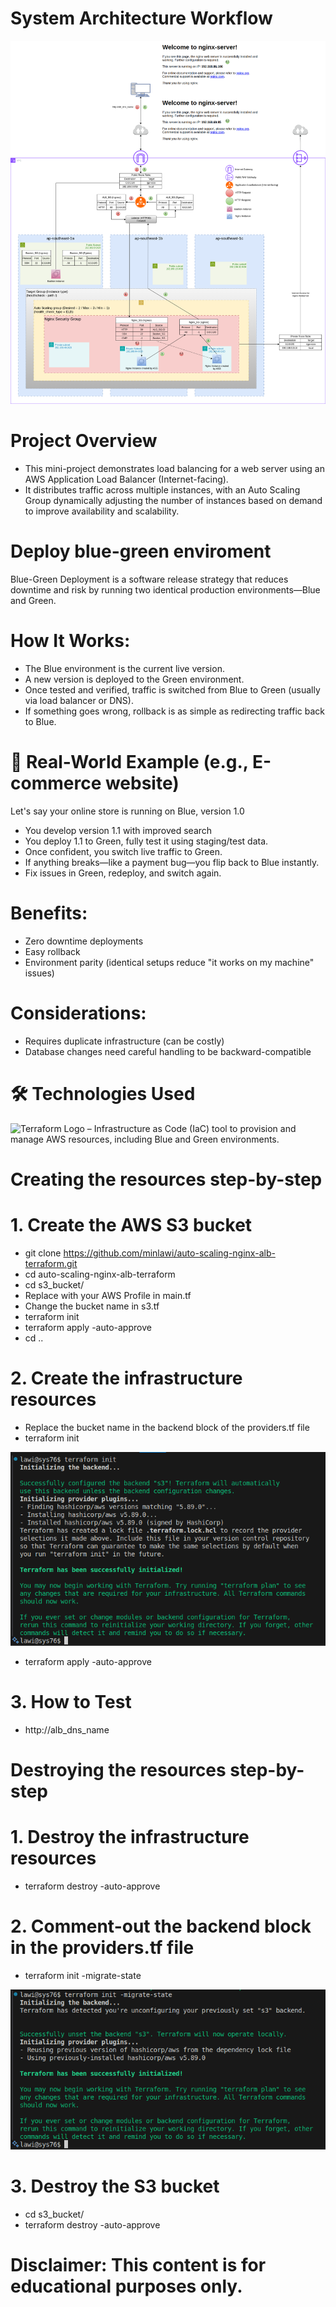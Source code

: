 # System Architecture Workflow

![image alt](https://github.com/minlawi/auto-scaling-nginx-alb-terraform/blob/9f95b77985297c3e9e77602c896c895d2d9c9686/private-nginx-alb-workflow.drawio.png)

# Project Overview
* This mini-project demonstrates load balancing for a web server using an AWS Application Load Balancer (Internet-facing). 
* It distributes traffic across multiple instances, with an Auto Scaling Group dynamically adjusting the number of instances based on demand to improve availability and scalability.

# Deploy blue-green enviroment
Blue-Green Deployment is a software release strategy that reduces downtime and risk by running two identical production environments—Blue and Green.

# How It Works:
* The Blue environment is the current live version.
* A new version is deployed to the Green environment.
* Once tested and verified, traffic is switched from Blue to Green (usually via load balancer or DNS).
* If something goes wrong, rollback is as simple as redirecting traffic back to Blue.

# 🏢 Real-World Example (e.g., E-commerce website)
Let's say your online store is running on Blue, version 1.0
* You develop version 1.1 with improved search
* You deploy 1.1 to Green, fully test it using staging/test data.
* Once confident, you switch live traffic to Green.
* If anything breaks—like a payment bug—you flip back to Blue instantly.
* Fix issues in Green, redeploy, and switch again.

# Benefits:
* Zero downtime deployments
* Easy rollback
* Environment parity (identical setups reduce "it works on my machine" issues)

# Considerations:
* Requires duplicate infrastructure (can be costly)
* Database changes need careful handling to be backward-compatible

# 🛠️ Technologies Used
![Terraform Logo](https://www.vectorlogo.zone/logos/terraformio/terraformio-icon.svg)
 – Infrastructure as Code (IaC) tool to provision and manage AWS resources, including Blue and Green environments.

# Creating the resources step-by-step
# 1. Create the AWS S3 bucket
   * git clone https://github.com/minlawi/auto-scaling-nginx-alb-terraform.git
   * cd auto-scaling-nginx-alb-terraform
   * cd s3_bucket/
   * Replace with your AWS Profile in main.tf
   * Change the bucket name in s3.tf
   * terraform init
   * terraform apply -auto-approve
   * cd ..

# 2. Create the infrastructure resources
   * Replace the bucket name in the backend block of the providers.tf file
   * terraform init
     
   ![image alt](https://github.com/minlawi/auto-scaling-nginx-alb-terraform/blob/47351bcabf787f02211787526b918c7e1dc29ff2/terraform%20init.png)
   
   * terraform apply -auto-approve

# 3. How to Test
  * http://alb_dns_name

# Destroying the resources step-by-step

# 1. Destroy the infrastructure resources
  * terraform destroy -auto-approve
# 2. Comment-out the backend block in the providers.tf file
  * terraform init -migrate-state

  ![image alt](https://github.com/minlawi/auto-scaling-nginx-alb-terraform/blob/ce32100b5ea3470330b1d9825713adefacba7d9e/Screenshot%20from%202025-03-08%2019-40-57.png)

# 3. Destroy the S3 bucket
  * cd s3_bucket/
  * terraform destroy -auto-approve

 # Disclaimer: This content is for educational purposes only.